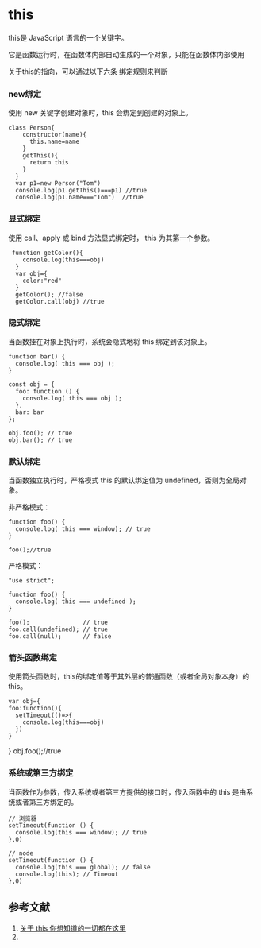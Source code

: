 # this
this是 JavaScript 语言的一个关键字。

它是函数运行时，在函数体内部自动生成的一个对象，只能在函数体内部使用

关于this的指向，可以通过以下六条 绑定规则来判断

### new绑定
使用 new 关键字创建对象时，this 会绑定到创建的对象上。

	class Person{
	    constructor(name){
	      this.name=name
	    }
	    getThis(){
	      return this
	    }
	  }
	  var p1=new Person("Tom")
	  console.log(p1.getThis()===p1) //true
	  console.log(p1.name==="Tom")  //true

### 显式绑定
使用 call、apply 或 bind 方法显式绑定时， this 为其第一个参数。

     function getColor(){
        console.log(this===obj)
      }
      var obj={
        color:"red"
      }
      getColor(); //false
      getColor.call(obj) //true
### 隐式绑定
当函数挂在对象上执行时，系统会隐式地将 this 绑定到该对象上。

	function bar() {
	  console.log( this === obj );
	}
	
	const obj = {
	  foo: function () {
	    console.log( this === obj );
	  },
	  bar: bar
	};
	
	obj.foo(); // true
	obj.bar(); // true

### 默认绑定
当函数独立执行时，严格模式 this 的默认绑定值为 undefined，否则为全局对象。

非严格模式：

	function foo() {
	  console.log( this === window); // true
	}
	
	foo();//true

严格模式：

	"use strict";
	
	function foo() {
	  console.log( this === undefined );
	}
	
	foo();               // true
	foo.call(undefined); // true
	foo.call(null);      // false

### 箭头函数绑定
使用箭头函数时，this的绑定值等于其外层的普通函数（或者全局对象本身）的this。

    var obj={
    foo:function(){
      setTimeout(()=>{
        console.log(this===obj)
      })
    }
  }
  obj.foo();//true

### 系统或第三方绑定
当函数作为参数，传入系统或者第三方提供的接口时，传入函数中的 this 是由系统或者第三方绑定的。

	// 浏览器
	setTimeout(function () {
	  console.log(this === window); // true
	},0)
	
	// node
	setTimeout(function () {
	  console.log(this === global); // false
	  console.log(this); // Timeout
	},0)

## 参考文献

1. [关于 this 你想知道的一切都在这里](https://segmentfault.com/a/1190000008156495)
2. []()


